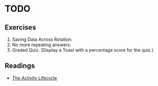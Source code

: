 TODO
======

## Exercises
1. Saving Data Across Rotation. 
2. No more repeating answers.
3. Graded Quiz. (Display a Toast with a percentage score for the quiz.)


## Readings
* [The Activity Lifecycle](https://developer.android.com/guide/components/activities/activity-lifecycle.html)
